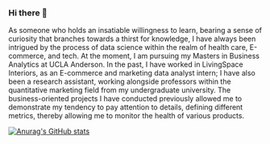 ### Hi there 👋

As someone who holds an insatiable willingness to learn, bearing a sense of curiosity that branches towards a thirst for knowledge, I have always been intrigued by the process of data science within the realm of health care, E-commerce, and tech. At the moment, I am pursuing my Masters in Business Analytics at UCLA Anderson. In the past, I have worked in LivingSpace Interiors, as an E-commerce and marketing data analyst intern; I have also been a research assistant, working alongside professors within the quantitative marketing field from my undergraduate university. The business-oriented projects I have conducted previously allowed me to demonstrate my tendency to pay attention to details, defining different metrics, thereby allowing me to monitor the health of various products. 

[![Anurag's GitHub stats](https://github-readme-stats.vercel.app/api?username=FHFelix)](https://github.com/anuraghazra/github-readme-stats)
